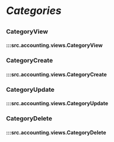 # ***Categories***

##

### CategoryView
#### :::src.accounting.views.CategoryView

### CategoryCreate
#### :::src.accounting.views.CategoryCreate

### CategoryUpdate
#### :::src.accounting.views.CategoryUpdate

### CategoryDelete
#### :::src.accounting.views.CategoryDelete
